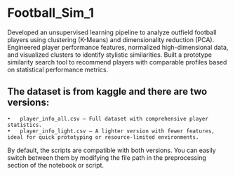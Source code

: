 # Football_Sim_1
Developed an unsupervised learning pipeline to analyze outfield football players using clustering (K-Means) and dimensionality reduction (PCA). Engineered player performance features, normalized high-dimensional data, and visualized clusters to identify stylistic similarities. Built a prototype similarity search tool to recommend players with comparable profiles based on statistical performance metrics.


## The dataset is from kaggle and there are two versions:
	•	player_info_all.csv – Full dataset with comprehensive player statistics.
	•	player_info_light.csv – A lighter version with fewer features, ideal for quick prototyping or resource-limited environments.
 

By default, the scripts are compatible with both versions. You can easily switch between them by modifying the file path in the preprocessing section of the notebook or script.

